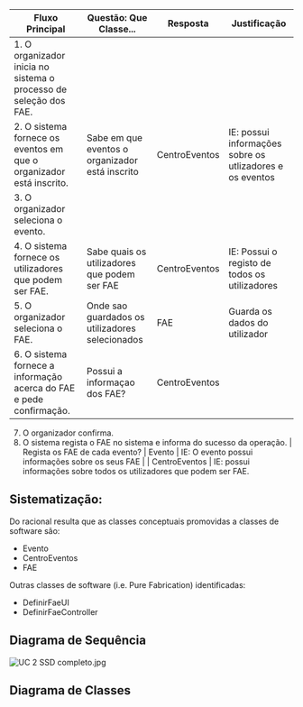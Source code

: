 Fluxo Principal | Questão: Que Classe... | Resposta | Justificação
--------------- | ---------------------- | -------- | ------------
1. O organizador inicia no sistema o processo de seleção dos FAE. ||| 
2. O sistema fornece os eventos em que o organizador está inscrito. | Sabe em que eventos o organizador está inscrito | CentroEventos | IE: possui informações sobre os utlizadores e os eventos
3. O organizador seleciona o evento. |||
4. O sistema fornece os utilizadores que podem ser FAE. | Sabe quais os utilizadores que podem ser FAE | CentroEventos |IE: Possui o registo de todos os utilizadores
5. O organizador seleciona o FAE. | Onde sao guardados os utilizadores selecionados | FAE | Guarda os dados do utilizador
6. O sistema fornece a informação acerca do FAE e pede confirmação. | Possui a informaçao dos FAE? | CentroEventos |  |IE: Possui o registo de todos os utilizadores
7. O organizador confirma.
8. O sistema regista o FAE no sistema e informa do sucesso da operação. | Regista os FAE de cada evento? | Evento | IE: O evento possui informações sobre os seus FAE
 | | CentroEventos | IE: possui informações sobre todos os utilizadores que podem ser FAE.


## Sistematização: ##

Do racional resulta que as classes conceptuais promovidas a classes de software são:

* Evento
* CentroEventos
* FAE


Outras classes de software (i.e. Pure Fabrication) identificadas:  

* DefinirFaeUI
* DefinirFaeController


## Diagrama de Sequência ##
![UC 2 SSD completo.jpg](https://bitbucket.org/repo/goXzaB/images/4174370930-UC%202%20SSD%20completo.jpg)

## Diagrama de Classes ##